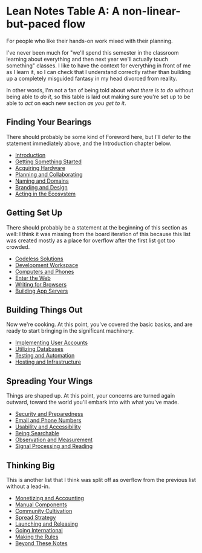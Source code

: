 # Lean Notes Table A: A non-linear-but-paced flow

For people who like their hands-on work mixed with their planning.

I've never been much for "we'll spend this semester in the classroom learning about everything and then next year we'll actually touch something" classes. I like to have the context for everything in front of me as I learn it, so I can check that I understand correctly rather than building up a completely misguided fantasy in my head divorced from reality.

In other words, I'm not a fan of being told about *what there is to do* without being able to *do it*, so this table is laid out making sure you're set up to be able to *act* on each new section *as you get to it*.

## Finding Your Bearings

There should probably be some kind of Foreword here, but I'll defer to the statement immediately above, and the Introduction chapter below.

- [Introduction][]
- [Getting Something Started][]
- [Acquiring Hardware][]
- [Planning and Collaborating][]
- [Naming and Domains][]
- [Branding and Design][]
- [Acting in the Ecosystem][]

## Getting Set Up

There should probably be a statement at the beginning of this section as well: I think it was missing from the board iteration of this because this list was created mostly as a place for overflow after the first list got too crowded.

- [Codeless Solutions][]
- [Development Workspace][]
- [Computers and Phones][]
- [Enter the Web][]
- [Writing for Browsers][]
- [Building App Servers][]

## Building Things Out

Now we're cooking. At this point, you've covered the basic basics, and are ready to start bringing in the significant machinery.

- [Implementing User Accounts][]
- [Utilizing Databases][]
- [Testing and Automation][]
- [Hosting and Infrastructure][]

## Spreading Your Wings

Things are shaped up. At this point, your concerns are turned again outward, toward the world you'll embark into with what you've made.

- [Security and Preparedness][]
- [Email and Phone Numbers][]
- [Usability and Accessibility][]
- [Being Searchable][]
- [Observation and Measurement][]
- [Signal Processing and Reading][]

## Thinking Big

This is another list that I think was split off as overflow from the previous list without a lead-in.

- [Monetizing and Accounting][]
- [Manual Components][]
- [Community Cultivation][]
- [Spread Strategy][]
- [Launching and Releasing][]
- [Going International][]
- [Making the Rules][]
- [Beyond These Notes][]

[Introduction]: 897e178c-a82e-4006-a6ae-fae31a2a8eac.md
[Getting Something Started]: 21d2ac62-4802-478b-b91c-1662495dc65b.md
[Acquiring Hardware]: 532b2c28-d212-4a70-a953-739894acdee5.md
[Planning and Collaborating]: 5f81053e-eeb1-4df4-8d05-5543782bd0d9.md
[Naming and Domains]: c921aaa9-205f-4f2a-accd-116d5537e17b.md
[Branding and Design]: 28eefb9f-cdfb-49e9-a6a2-7993adbe80fb.md
[Acting in the Ecosystem]: 291a3608-b5f1-4a27-8161-7a20751c9ef3.md
[Codeless Solutions]: a9037000-1dcc-430a-a73b-2b526894ec73.md
[Development Workspace]: 2cfd29c6-8dab-4840-bd2c-55ab1284db28.md
[Computers and Phones]: 4f4e8cd8-f357-4870-b820-6586d5f276dd.md
[Enter the Web]: 332cff27-1704-46ad-a768-22c647b123b4.md
[Writing for Browsers]: 1aadb557-3d09-499b-8c44-f406a3e5cfd8.md
[Building App Servers]: b9922a97-11e5-4243-972d-4f949f699bd5.md
[Implementing User Accounts]: c6891500-92fd-4774-9a14-d734d99bbdb4.md
[Utilizing Databases]: 2c3e13ff-0d72-47cc-9656-28c3e407ac60.md
[Testing and Automation]: a27bdf95-af28-4934-b95b-5135bf9e1e65.md
[Hosting and Infrastructure]: 8c7d6fd3-5be6-4a00-bb9a-a8dd150ff7fe.md
[Security and Preparedness]: 8f0dbfcd-db75-4323-b8cc-3d8d1c8fef61.md
[Email and Phone Numbers]: 2ced18b2-8863-4831-84d6-ee5c428f49e7.md
[Usability and Accessibility]: 3c530c06-4848-4697-a3b8-71a23fbc3d6b.md
[Being Searchable]: d0bc3cab-64f5-4d8a-bb67-107324793e2e.md
[Observation and Measurement]: 46a6ca68-e588-4a2f-a13a-1e4490b12c7f.md
[Signal Processing and Reading]: 9c40a436-e443-4441-98e4-c72a735d46c9.md
[Monetizing and Accounting]: 65aeb9ab-6e50-494b-87c2-82a1d6c122b2.md
[Manual Components]: 9c8f034f-bc4a-46d9-9d32-6fecfc962e2a.md
[Community Cultivation]: 5ff993d7-333f-4a27-a46b-85a7878fb094.md
[Spread Strategy]: 8e12814c-43bf-4485-bee4-81b2c0071da0.md
[Launching and Releasing]: ec482df6-cfdd-4a9c-ba51-35607aff7a5c.md
[Going International]: 0e96afd2-54f3-4427-9b61-0d160d9beb26.md
[Making the Rules]: 40d26a5d-1e9e-4d6f-b552-c84272f55b59.md
[Beyond These Notes]: 09bc7885-639d-4cd7-823f-03ec4b41d913.md
